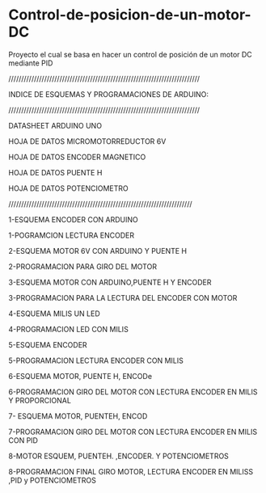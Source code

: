# Control-de-posicion-de-un-motor-DC
 Proyecto el cual se basa en hacer un control de posición de un motor DC mediante PID
 
 ///////////////////////////////////////////////////////////////////////////
 
  INDICE DE ESQUEMAS Y PROGRAMACIONES DE ARDUINO: 
  
///////////////////////////////////////////////////////////////////////////  
  
  DATASHEET  ARDUINO UNO
  
  HOJA DE DATOS  MICROMOTORREDUCTOR 6V
  
  HOJA DE DATOS  ENCODER MAGNETICO
  
  HOJA DE DATOS  PUENTE H
  
  HOJA DE DATOS  POTENCIOMETRO
  
 ////////////////////////////////////////////////////////////////////////
  
  1-ESQUEMA  ENCODER CON ARDUINO   
  
  1-POGRAMCION LECTURA ENCODER 
  
  
  2-ESQUEMA MOTOR 6V CON ARDUINO Y PUENTE H 
   
  2-PROGRAMACION PARA GIRO DEL MOTOR  
  
  
  3-ESQUEMA MOTOR CON ARDUINO,PUENTE H   Y     ENCODER
  
  3-PROGRAMACION PARA LA LECTURA DEL ENCODER CON MOTOR
  
  
  4-ESQUEMA MILIS  UN LED
  
  4-PROGRAMACION LED CON MILIS
  
  
  5-ESQUEMA ENCODER
  
  5-PROGRAMACION LECTURA ENCODER CON MILIS 
  
  
  6-ESQUEMA MOTOR, PUENTE H,  ENCODe 
  
  6-PROGRAMACION GIRO DEL MOTOR CON LECTURA ENCODER EN MILIS Y PROPORCIONAL
  
  
  7- ESQUEMA MOTOR,  PUENTEH, ENCOD 
  
  7-PROGRAMACION GIRO DEL MOTOR CON LECTURA ENCODER EN MILIS  CON PID 
  
  
  8-MOTOR ESQUEM, PUENTEH. ,ENCODER.  Y  POTENCIOMETROS
  
  8-PROGRAMACION FINAL GIRO MOTOR, LECTURA ENCODER EN MILISS ,PID y POTENCIOMETROS
